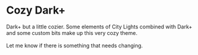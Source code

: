 # Cozy Dark+

Dark+ but a little cozier. Some elements of City Lights combined with Dark+ and some custom bits make up this very cozy theme.
<br/> <br/>Let me know if there is something that needs changing.
